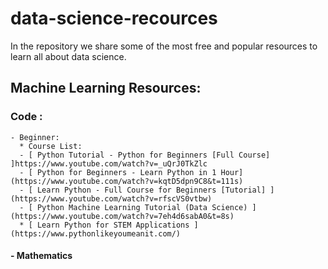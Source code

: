 # data-science-recources
In the repository we share some of the most free and popular resources to learn all about data science.

## Machine Learning Resources:    
  
  ### Code :    
    - Beginner:   
      * Course List:    
      - [ Python Tutorial - Python for Beginners [Full Course] ]https://www.youtube.com/watch?v=_uQrJ0TkZlc   
      - [ Python for Beginners - Learn Python in 1 Hour](https://www.youtube.com/watch?v=kqtD5dpn9C8&t=111s)    
      - [ Learn Python - Full Course for Beginners [Tutorial] ](https://www.youtube.com/watch?v=rfscVS0vtbw)    
      - [ Python Machine Learning Tutorial (Data Science) ] (https://www.youtube.com/watch?v=7eh4d6sabA0&t=8s)    
      * [ Learn Python for STEM Applications ](https://www.pythonlikeyoumeanit.com/)    
#### - Mathematics    

#### 
